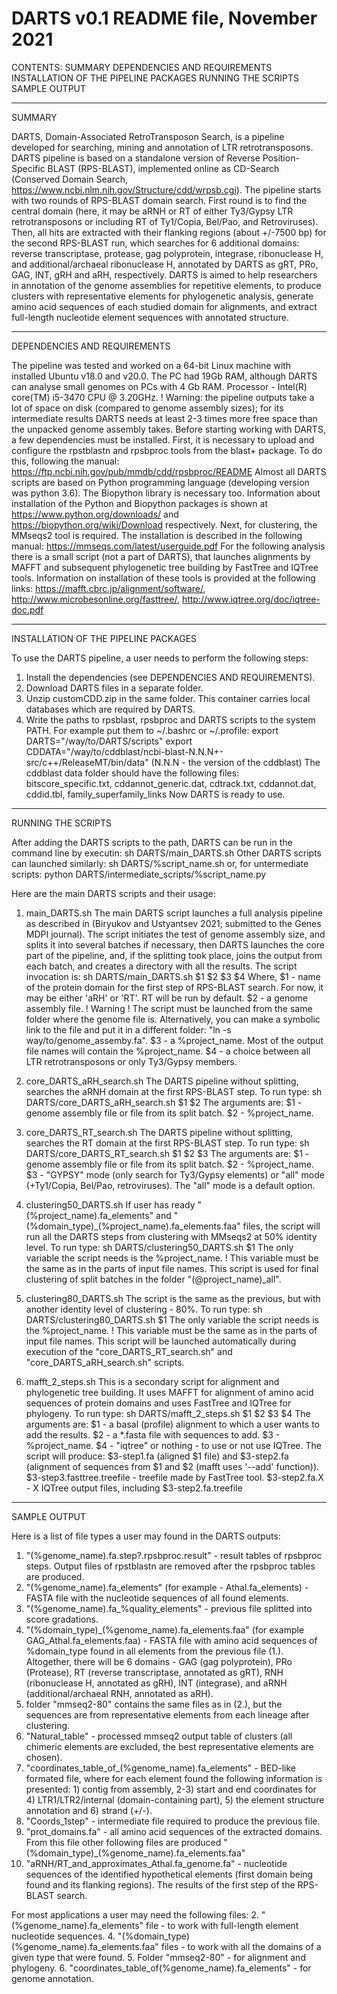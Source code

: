 DARTS v0.1 README file, November 2021
================================================================================

CONTENTS:
SUMMARY
DEPENDENCIES AND REQUIREMENTS
INSTALLATION OF THE PIPELINE PACKAGES
RUNNING THE SCRIPTS
SAMPLE OUTPUT

--------------------------------------------------------------------------------

SUMMARY

DARTS, Domain-Associated RetroTransposon Search, is a pipeline developed for searching, mining and annotation of LTR retrotransposons. DARTS pipeline is based on a standalone version of Reverse Position-Specific BLAST (RPS-BLAST), implemented online as CD-Search (Conserved Domain Search, https://www.ncbi.nlm.nih.gov/Structure/cdd/wrpsb.cgi). 
The pipeline starts with two rounds of RPS-BLAST domain search. First round is to find the central domain (here, it may be aRNH or RT of either Ty3/Gypsy LTR retrotransposons or including RT of Ty1/Copia, Bel/Pao, and Retroviruses). Then, all hits are extracted with their flanking regions (about +/-7500 bp) for the second RPS-BLAST run, which searches for 6 additional domains: reverse transcriptase, protease, gag polyprotein, integrase, ribonuclease H, and additional/archaeal ribonuclease H, annotated by DARTS as gRT, PRo, GAG, INT, gRH and aRH, respectively. 
DARTS is aimed to help researchers in annotation of the genome assemblies for repetitive elements, to produce clusters with representative elements for phylogenetic analysis, generate amino acid sequences of each studied domain for alignments, and extract full-length nucleotide element sequences with annotated structure.

--------------------------------------------------------------------------------

DEPENDENCIES AND REQUIREMENTS

The pipeline was tested and worked on a 64-bit Linux machine with installed Ubuntu v18.0 and v20.0. The PC had 19Gb RAM, although DARTS can analyse small genomes on PCs with 4 Gb RAM. Processor - Intel(R) core(TM) i5-3470 CPU @ 3.20GHz. 
! Warning: the pipeline outputs take a lot of space on disk (compared to genome assembly sizes); for its intermediate results DARTS needs at least 2-3 times more free space than the unpacked genome assembly takes.
Before starting working with DARTS, a few dependencies must be installed. First, it is necessary to upload and configure the rpstblastn and rpsbproc tools from the blast+ package. To do this, following the manual: https://ftp.ncbi.nih.gov/pub/mmdb/cdd/rpsbproc/README
Almost all DARTS scripts are based on Python programming language (developing version was python 3.6). The Biopython library is necessary too. Information about installation of the Python and Biopython packages is shown at https://www.python.org/downloads/ and https://biopython.org/wiki/Download respectively.
Next, for clustering, the MMseqs2 tool is required. The installation is described in the following manual: https://mmseqs.com/latest/userguide.pdf
For the following analysis there is a small script (not a part of DARTS), that launches alignments by MAFFT and subsequent phylogenetic tree building by FastTree and IQTree tools. Information on installation of these tools is provided at the following links: https://mafft.cbrc.jp/alignment/software/, http://www.microbesonline.org/fasttree/, http://www.iqtree.org/doc/iqtree-doc.pdf

--------------------------------------------------------------------------------

INSTALLATION OF THE PIPELINE PACKAGES

To use the DARTS pipeline, a user needs to perform the following steps:
1. Install the dependencies (see DEPENDENCIES AND REQUIREMENTS).
2. Download DARTS files in a separate folder.
3. Unzip customCDD.zip in the same folder. This container carries local databases which are required by DARTS.
4. Write the paths to rpsblast, rpsbproc and DARTS scripts to the system PATH. For example put them to ~/.bashrc or ~/.profile:
   export DARTS="/way/to/DARTS/scripts" 
   export CDDATA="/way/to/cddblast/ncbi-blast-N.N.N+-src/c++/ReleaseMT/bin/data" (N.N.N - the version of the cddblast)
The cddblast data folder should have the following files: bitscore_specific.txt, cddannot_generic.dat, cdtrack.txt, cddannot.dat, cddid.tbl, family_superfamily_links
Now DARTS is ready to use.

--------------------------------------------------------------------------------

RUNNING THE SCRIPTS

After adding the DARTS scripts to the path, DARTS can be run in the command line by executin:
  sh DARTS/main_DARTS.sh
Other DARTS scripts can launched similarly: 
  sh DARTS/%script_name.sh
or, for untermediate scripts:
  python DARTS/intermediate_scripts/%script_name.py 

Here are the main DARTS scripts and their usage:
1. main_DARTS.sh
The main DARTS script launches a full analysis pipeline as described in (Biryukov and Ustyantsev 2021; submitted to the Genes MDPI journal).  The script initiates the test of genome assembly size, and splits it into several batches if necessary, then DARTS launches the core part of the pipeline, and, if the splitting took place, joins the output from each batch, and creates a directory with all the results. The script invocation is:
  sh DARTS/main_DARTS.sh $1 $2 $3 $4
Where, $1 - name of the protein domain for the first step of RPS-BLAST search. For now, it may be either 'aRH' or 'RT'. RT will be run by default.
$2 - a genome assembly file. ! Warning ! The script must be launched from the same folder where the genome file is. Alternatively, you can make a symbolic link to the file and put it in a different folder: "ln -s way/to/genome_assemby.fa".
$3 - a %project_name. Most of the output file names will contain the %project_name.
$4 - a choice between all LTR retrotransposons or only Ty3/Gypsy members.

2. core_DARTS_aRH_search.sh
The DARTS pipeline without splitting, searches the aRNH domain at the first RPS-BLAST step. To run type:
  sh DARTS/core_DARTS_aRH_search.sh $1 $2
The arguments are: $1 - genome assembly file or file from its split batch. $2 - %project_name.

3. core_DARTS_RT_search.sh
The DARTS pipeline without splitting, searches the RT domain at the first RPS-BLAST step. To run type:
  sh DARTS/core_DARTS_RT_search.sh $1 $2 $3
The arguments are: $1 - genome assembly file or file from its split batch. $2 - %project_name. $3 - "GYPSY" mode (only search for Ty3/Gypsy elements) or "all" mode (+Ty1/Copia, Bel/Pao, retroviruses). The "all" mode is a default option.

4. clustering50_DARTS.sh
If user has ready "(%project_name).fa_elements" and "(%domain_type)_(%project_name).fa_elements.faa" files, the script will run all the DARTS steps from clustering with MMseqs2 at 50% identity level. To run type:
  sh DARTS/clustering50_DARTS.sh $1
The only variable the script needs is the %project_name. ! This variable must be the same as in the parts of input file names.
This script is used for final clustering of split batches in the folder "(@project_name)_all".

5. clustering80_DARTS.sh
The script is the same as the previous, but with another identity level of clustering - 80%. To run type:
  sh DARTS/clustering80_DARTS.sh $1
The only variable the script needs is the %project_name. ! This variable must be the same as in the parts of input file names. This script will be launched automatically during execution of the "core_DARTS_RT_search.sh" and "core_DARTS_aRH_search.sh" scripts.

6. mafft_2_steps.sh
This is a secondary script for alignment and phylogenetic tree building. It uses MAFFT for alignment of amino acid sequences of protein domains and uses FastTree and IQTree for phylogeny. To run type:
  sh DARTS/mafft_2_steps.sh $1 $2 $3 $4
The arguments are: $1 - a basal (profile) alignment to which a user wants to add the results. $2 - a *.fasta file with sequences to add. $3 - %project_name. $4 - "iqtree" or nothing - to use or not use IQTree.
The script will produce: $3-step1.fa (aligned $1 file) and  $3-step2.fa (alignment of sequences from $1 and $2 (mafft uses '--add' function)). $3-step3.fasttree.treefile - treefile made by FastTree tool. $3-step2.fa.X - X IQTree output files, including $3-step2.fa.treefile

--------------------------------------------------------------------------------

SAMPLE OUTPUT

Here is a list of file types a user may found in the DARTS outputs:
1. "(%genome_name).fa.step?.rpsbproc.result" - result tables of rpsbproc steps. Output files of rpstblastn are removed after the rpsbproc tables are produced.
2. "(%genome_name).fa_elements" (for example - Athal.fa_elements) - FASTA file with the nucleotide sequences of all found elements.
3. "(%genome_name).fa_%quality_elements" - previous file splitted into score gradations.
4. "(%domain_type)_(%genome_name).fa_elements.faa" (for example GAG_Athal.fa_elements.faa) - FASTA file with amino acid sequences of %domain_type found in all elements from the    previous file (1.). Altogether, there will be 6 domains - GAG (gag polyprotein), PRo (Protease), RT (reverse transcriptase, annotated as gRT), RNH (ribonuclease H, annotated    as gRH), INT (integrase), and aRNH (additional/archaeal RNH, annotated as aRH).
4. folder "mmseq2-80" contains the same files as in (2.), but the sequences are from representative elements from each lineage after clustering.
5. "Natural_table" - processed mmseq2 output table of clusters (all chimeric elements are excluded, the best representative elements are chosen).
6. "coordinates_table_of_(%genome_name).fa_elements" - BED-like formated file, where for each element found the following information is presented: 1) contig from assembly, 2-3)    start and end coordinates for 4) LTR1/LTR2/internal (domain-containing part), 5) the element structure annotation and 6) strand (+/-).
7. "Coords_1step" - intermediate file required to produce the previous file.
8. "prot_domains.fa" - all amino acid sequences of the extracted domains. From this file other following files are produced "(%domain_type)_(%genome_name).fa_elements.faa"
9. "aRNH/RT_and_approximates_Athal.fa_genome.fa" - nucleotide sequences of the identified hypothetical elements (first domain being found and its flanking regions). The results    of the first step of the RPS-BLAST search.

For most applications a user may need the following files: 2. "(%genome_name).fa_elements" file - to work with full-length element nucleotide sequences. 4. "(%domain_type)(%genome_name).fa_elements.faa" files - to work with all the domains of a given type that were found. 5. Folder "mmseq2-80" - for alignment and phylogeny. 6. "coordinates_table_of(%genome_name).fa_elements" - for genome annotation.
